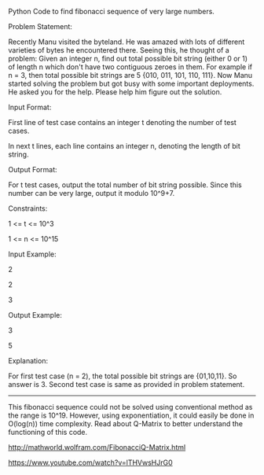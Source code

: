 Python Code to find fibonacci sequence of very large numbers.

Problem Statement:

Recently Manu visited the byteland. He was amazed with lots of different varieties of bytes he
encountered there. Seeing this, he thought of a problem: Given an integer n, find out total possible
bit string (either 0 or 1) of length n which don't have two contiguous zeroes in them. For example if n
= 3, then total possible bit strings are 5 {010, 011, 101, 110, 111}. Now Manu started solving
the problem but got busy with some important deployments. He asked you for the help. Please help
him figure out the solution.

Input Format:

First line of test case contains an integer t denoting the number of test cases.

In next t lines, each line contains an integer n, denoting the length of bit string.

Output Format:

For t test cases, output the total number of bit string possible. Since this number can be very large,
output it modulo 10^9+7.

Constraints:

1 <= t <= 10^3

1 <= n <= 10^15

Input Example:

2

2

3

Output Example:

3

5

Explanation:

For first test case (n = 2), the total possible bit strings are {01,10,11}. So answer is 3.
Second test case is same as provided in problem statement.

**********************************************************************************************

This fibonacci sequence could not be solved using conventional method as the range is 10^19. 
However, using exponentiation, it could easily be done in O(log(n)) time complexity.
Read about Q-Matrix to better understand the functioning of this code.

http://mathworld.wolfram.com/FibonacciQ-Matrix.html

https://www.youtube.com/watch?v=lTHVwsHJrG0
